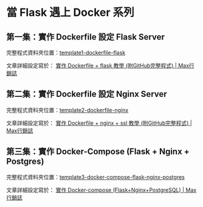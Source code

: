 # 當 Flask 遇上 Docker 系列

## 第一集：實作 Dockerfile 設定 Flask Server

完整程式資料夾位置：[template1-dockerfile-flask](https://github.com/hsuanchi/flask-template/tree/master/template1-dockerfile-flask)

文章詳細設定寫於：
[實作 Dockerfile + flask 教學 (附GitHub完整程式) | Max行銷誌](https://www.maxlist.xyz/2020/01/11/docker-flask/)

## 第二集：實作 Dockerfile 設定 Nginx Server

完整程式資料夾位置：[template2-dockerfile-nginx](https://github.com/hsuanchi/flask-template/tree/master/template2-dockerfile-nginx)

文章詳細設定寫於：
[實作 Dockerfile + nginx + ssl 教學 (附GitHub完整程式) | Max行銷誌](https://www.maxlist.xyz/2020/01/19/docker-nginx/)

## 第三集：實作 Docker-Compose (Flask + Nginx + Postgres)

完整程式資料夾位置：[template3-docker-compose-flask-nginx-postgres](https://github.com/hsuanchi/flask-template/tree/master/template3-docker-compose-flask-nginx-postgres)

文章詳細設定寫於：
[實作 Docker-compose (Flask+Nginx+PostgreSQL) | Max行銷誌](https://www.maxlist.xyz/2020/06/14/flask-docker-compose/)
